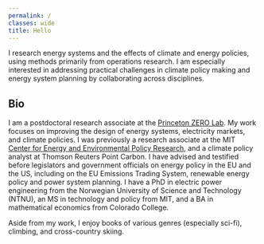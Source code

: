 ```yaml
---
permalink: /
classes: wide
title: Hello
---
```

I research energy systems and the effects of climate and energy policies, using methods primarily from operations research. I am especially interested in addressing practical challenges in climate policy making and energy system planning by collaborating across disciplines. 

## Bio

I am a postdoctoral research associate at the [Princeton ZERO Lab](https://zero.lab.princeton.edu/mission-people/emil-dimanchev/). My work focuses on improving the design of energy systems, electricity markets, and climate policies. I was previously a research associate at the MIT [Center for Energy and Environmental Policy Research](https://ceepr.mit.edu/people/dimanchev-emil/), and a climate policy analyst at Thomson Reuters Point Carbon. I have advised and testified before legislators and government officials on energy policy in the EU and the US, including on the EU Emissions Trading System, renewable energy policy and power system planning. I have a PhD in electric power engineering from the Norwegian University of Science and Technology (NTNU), an MS in technology and policy from MIT, and a BA in mathematical economics from Colorado College.

Aside from my work, I enjoy books of various genres (especially sci-fi), climbing, and cross-country skiing. 

